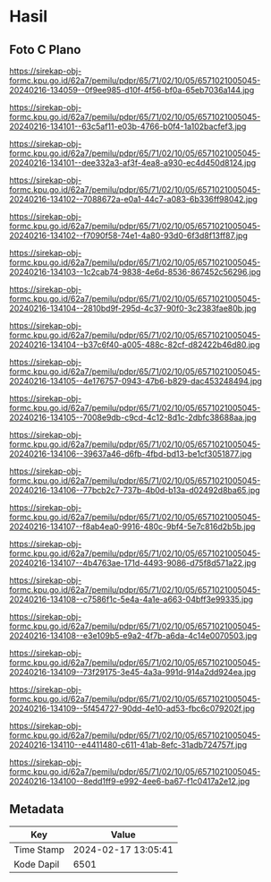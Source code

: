 # Hasil

## Foto C Plano

https://sirekap-obj-formc.kpu.go.id/62a7/pemilu/pdpr/65/71/02/10/05/6571021005045-20240216-134059--0f9ee985-d10f-4f56-bf0a-65eb7036a144.jpg

https://sirekap-obj-formc.kpu.go.id/62a7/pemilu/pdpr/65/71/02/10/05/6571021005045-20240216-134101--63c5af11-e03b-4766-b0f4-1a102bacfef3.jpg

https://sirekap-obj-formc.kpu.go.id/62a7/pemilu/pdpr/65/71/02/10/05/6571021005045-20240216-134101--dee332a3-af3f-4ea8-a930-ec4d450d8124.jpg

https://sirekap-obj-formc.kpu.go.id/62a7/pemilu/pdpr/65/71/02/10/05/6571021005045-20240216-134102--7088672a-e0a1-44c7-a083-6b336ff98042.jpg

https://sirekap-obj-formc.kpu.go.id/62a7/pemilu/pdpr/65/71/02/10/05/6571021005045-20240216-134102--f7090f58-74e1-4a80-93d0-6f3d8f13ff87.jpg

https://sirekap-obj-formc.kpu.go.id/62a7/pemilu/pdpr/65/71/02/10/05/6571021005045-20240216-134103--1c2cab74-9838-4e6d-8536-867452c56296.jpg

https://sirekap-obj-formc.kpu.go.id/62a7/pemilu/pdpr/65/71/02/10/05/6571021005045-20240216-134104--2810bd9f-295d-4c37-90f0-3c2383fae80b.jpg

https://sirekap-obj-formc.kpu.go.id/62a7/pemilu/pdpr/65/71/02/10/05/6571021005045-20240216-134104--b37c6f40-a005-488c-82cf-d82422b46d80.jpg

https://sirekap-obj-formc.kpu.go.id/62a7/pemilu/pdpr/65/71/02/10/05/6571021005045-20240216-134105--4e176757-0943-47b6-b829-dac453248494.jpg

https://sirekap-obj-formc.kpu.go.id/62a7/pemilu/pdpr/65/71/02/10/05/6571021005045-20240216-134105--7008e9db-c9cd-4c12-8d1c-2dbfc38688aa.jpg

https://sirekap-obj-formc.kpu.go.id/62a7/pemilu/pdpr/65/71/02/10/05/6571021005045-20240216-134106--39637a46-d6fb-4fbd-bd13-be1cf3051877.jpg

https://sirekap-obj-formc.kpu.go.id/62a7/pemilu/pdpr/65/71/02/10/05/6571021005045-20240216-134106--77bcb2c7-737b-4b0d-b13a-d02492d8ba65.jpg

https://sirekap-obj-formc.kpu.go.id/62a7/pemilu/pdpr/65/71/02/10/05/6571021005045-20240216-134107--f8ab4ea0-9916-480c-9bf4-5e7c816d2b5b.jpg

https://sirekap-obj-formc.kpu.go.id/62a7/pemilu/pdpr/65/71/02/10/05/6571021005045-20240216-134107--4b4763ae-171d-4493-9086-d75f8d571a22.jpg

https://sirekap-obj-formc.kpu.go.id/62a7/pemilu/pdpr/65/71/02/10/05/6571021005045-20240216-134108--c7586f1c-5e4a-4a1e-a663-04bff3e99335.jpg

https://sirekap-obj-formc.kpu.go.id/62a7/pemilu/pdpr/65/71/02/10/05/6571021005045-20240216-134108--e3e109b5-e9a2-4f7b-a6da-4c14e0070503.jpg

https://sirekap-obj-formc.kpu.go.id/62a7/pemilu/pdpr/65/71/02/10/05/6571021005045-20240216-134109--73f29175-3e45-4a3a-991d-914a2dd924ea.jpg

https://sirekap-obj-formc.kpu.go.id/62a7/pemilu/pdpr/65/71/02/10/05/6571021005045-20240216-134109--5f454727-90dd-4e10-ad53-fbc6c079202f.jpg

https://sirekap-obj-formc.kpu.go.id/62a7/pemilu/pdpr/65/71/02/10/05/6571021005045-20240216-134110--e4411480-c611-41ab-8efc-31adb724757f.jpg

https://sirekap-obj-formc.kpu.go.id/62a7/pemilu/pdpr/65/71/02/10/05/6571021005045-20240216-134100--8edd1ff9-e992-4ee6-ba67-f1c0417a2e12.jpg


## Metadata

| Key        | Value               |
| ---------- | ------------------- |
| Time Stamp | 2024-02-17 13:05:41 |
| Kode Dapil | 6501                |



